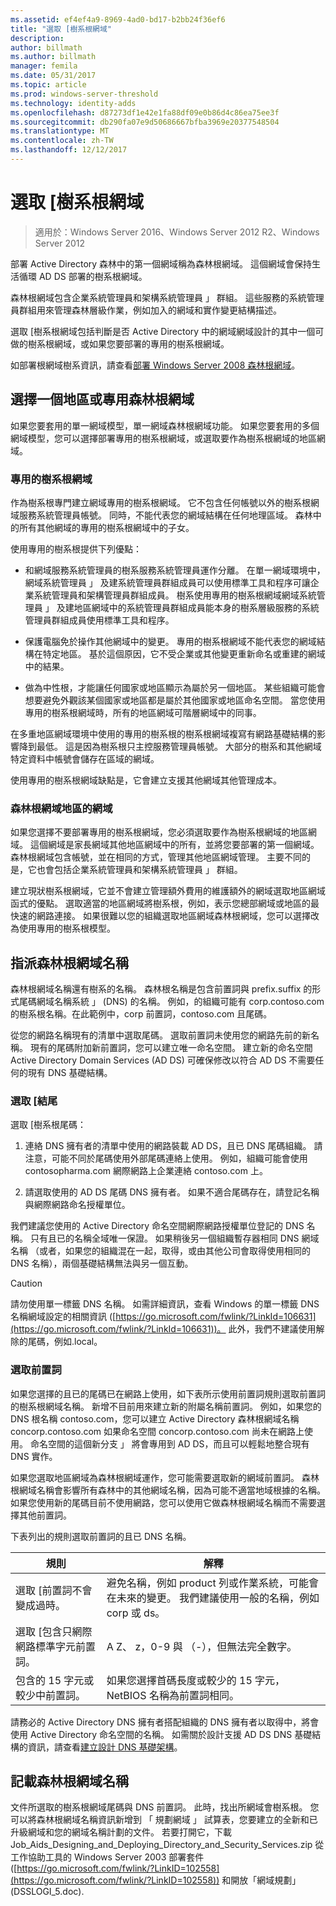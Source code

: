 ```yaml
---
ms.assetid: ef4ef4a9-8969-4ad0-bd17-b2bb24f36ef6
title: "選取 [樹系根網域"
description: 
author: billmath
ms.author: billmath
manager: femila
ms.date: 05/31/2017
ms.topic: article
ms.prod: windows-server-threshold
ms.technology: identity-adds
ms.openlocfilehash: d87273df1e42e1fa88df09e0b86d4c86ea75ee3f
ms.sourcegitcommit: db290fa07e9d50686667bfba3969e20377548504
ms.translationtype: MT
ms.contentlocale: zh-TW
ms.lasthandoff: 12/12/2017
---
```

# <a name="selecting-the-forest-root-domain"></a>選取 [樹系根網域

>適用於：Windows Server 2016、Windows Server 2012 R2、Windows Server 2012

部署 Active Directory 森林中的第一個網域稱為森林根網域。 這個網域會保持生活循環 AD DS 部署的樹系根網域。  
  
森林根網域包含企業系統管理員和架構系統管理員 」 群組。 這些服務的系統管理員群組用來管理森林層級作業，例如加入的網域和實作變更結構描述。  
  
選取 [樹系根網域包括判斷是否 Active Directory 中的網域網域設計的其中一個可做的樹系根網域，或如果您要部署的專用的樹系根網域。  
  
如部署根網域樹系資訊，請查看[部署 Windows Server 2008 森林根網域](https://technet.microsoft.com/library/cc731174.aspx)。  
  
## <a name="choosing-a-regional-or-dedicated-forest-root-domain"></a>選擇一個地區或專用森林根網域  
如果您要套用的單一網域模型，單一網域森林根網域功能。 如果您要套用的多個網域模型，您可以選擇部署專用的樹系根網域，或選取要作為樹系根網域的地區網域。  
  
### <a name="dedicated-forest-root-domain"></a>專用的樹系根網域  
作為樹系根專門建立網域專用的樹系根網域。 它不包含任何帳號以外的樹系根網域服務系統管理員帳號。 同時，不能代表您的網域結構在任何地理區域。 森林中的所有其他網域的專用的樹系根網域中的子女。  
  
使用專用的樹系根提供下列優點：  
  
-   和網域服務系統管理員的樹系服務系統管理員運作分離。 在單一網域環境中，網域系統管理員 」 及建系統管理員群組成員可以使用標準工具和程序可讓企業系統管理員和架構管理員群組成員。 樹系使用專用的樹系根網域網域系統管理員 」 及建地區網域中的系統管理員群組成員能本身的樹系層級服務的系統管理員群組成員使用標準工具和程序。  
  
-   保護電腦免於操作其他網域中的變更。 專用的樹系根網域不能代表您的網域結構在特定地區。 基於這個原因，它不受企業或其他變更重新命名或重建的網域中的結果。  
  
-   做為中性根，才能讓任何國家或地區顯示為屬於另一個地區。 某些組織可能會想要避免外觀該某個國家或地區都是屬於其他國家或地區命名空間。 當您使用專用的樹系根網域時，所有的地區網域可階層網域中的同事。  
  
在多重地區網域環境中使用的專用的樹系根的樹系根網域複寫有網路基礎結構的影響降到最低。 這是因為樹系根只主控服務管理員帳號。 大部分的樹系和其他網域特定資料中帳號會儲存在區域的網域。  
  
使用專用的樹系根網域缺點是，它會建立支援其他網域其他管理成本。  
  
### <a name="regional-domain-as-a-forest-root-domain"></a>森林根網域地區的網域  
如果您選擇不要部署專用的樹系根網域，您必須選取要作為樹系根網域的地區網域。 這個網域是家長網域其他地區網域中的所有，並將您要部署的第一個網域。 森林根網域包含帳號，並在相同的方式，管理其他地區網域管理。 主要不同的是，它也會包括企業系統管理員和架構系統管理員 」 群組。  
  
建立現狀樹系根網域，它並不會建立管理額外費用的維護額外的網域選取地區網域函式的優點。 選取適當的地區網域將樹系根，例如，表示您總部網域或地區的最快速的網路連接。 如果很難以您的組織選取地區網域森林根網域，您可以選擇改為使用專用的樹系根模型。  
  
## <a name="assigning-the-forest-root-domain-name"></a>指派森林根網域名稱  
森林根網域名稱還有樹系的名稱。 森林根名稱是包含前置詞與 prefix.suffix 的形式尾碼網域名稱系統 」 (DNS) 的名稱。 例如，的組織可能有 corp.contoso.com 的樹系根名稱。在此範例中，corp 前置詞，contoso.com 且尾碼。  
  
從您的網路名稱現有的清單中選取尾碼。 選取前置詞未使用您的網路先前的新名稱。 現有的尾碼附加新前置詞，您可以建立唯一命名空間。 建立新的命名空間 Active Directory Domain Services (AD DS) 可確保修改以符合 AD DS 不需要任何的現有 DNS 基礎結構。  
  
### <a name="selecting-a-suffix"></a>選取 [結尾  
選取 [樹系根尾碼：  
  
1.  連絡 DNS 擁有者的清單中使用的網路裝載 AD DS，且已 DNS 尾碼組織。 請注意，可能不同於尾碼使用外部尾碼連絡上使用。 例如，組織可能會使用 contosopharma.com 網際網路上企業連絡 contoso.com 上。  
  
2.  請選取使用的 AD DS 尾碼 DNS 擁有者。 如果不適合尾碼存在，請登記名稱與網際網路命名授權單位。  
  
我們建議您使用的 Active Directory 命名空間網際網路授權單位登記的 DNS 名稱。 只有且已的名稱全域唯一保證。 如果稍後另一個組織暫存器相同 DNS 網域名稱 （或者，如果您的組織混在一起，取得，或由其他公司會取得使用相同的 DNS 名稱），兩個基礎結構無法與另一個互動。  
  
> [!CAUTION]  
> 請勿使用單一標籤 DNS 名稱。 如需詳細資訊，查看 Windows 的單一標籤 DNS 名稱網域設定的相關資訊 ([https://go.microsoft.com/fwlink/?LinkId=106631](https://go.microsoft.com/fwlink/?LinkId=106631))。 此外，我們不建議使用解除的尾碼，例如.local。  
  
### <a name="selecting-a-prefix"></a>選取前置詞  
如果您選擇的且已的尾碼已在網路上使用，如下表所示使用前置詞規則選取前置詞的樹系根網域名稱。 新增不目前用來建立新的附屬名稱前置詞。 例如，如果您的 DNS 根名稱 contoso.com，您可以建立 Active Directory 森林根網域名稱 concorp.contoso.com 如果命名空間 concorp.contoso.com 尚未在網路上使用。 命名空間的這個新分支 」 將會專用到 AD DS，而且可以輕鬆地整合現有 DNS 實作。  
  
如果您選取地區網域為森林根網域運作，您可能需要選取新的網域前置詞。 森林根網域名稱會影響所有森林中的其他網域名稱，因為可能不適當地域根據的名稱。 如果您使用新的尾碼目前不使用網路，您可以使用它做森林根網域名稱而不需要選擇其他前置詞。  
  
下表列出的規則選取前置詞的且已 DNS 名稱。  
  
|規則|解釋|  
|--------|---------------|  
|選取 [前置詞不會變成過時。|避免名稱，例如 product 列或作業系統，可能會在未來的變更。 我們建議使用一般的名稱，例如 corp 或 ds。|  
|選取 [包含只網際網路標準字元前置詞。|A Z、 z，0-9 與 （-），但無法完全數字。|  
|包含的 15 字元或較少中前置詞。|如果您選擇首碼長度或較少的 15 字元，NetBIOS 名稱為前置詞相同。|  
  
請務必的 Active Directory DNS 擁有者搭配組織的 DNS 擁有者以取得中，將會使用 Active Directory 命名空間的名稱。 如需關於設計支援 AD DS DNS 基礎結構的資訊，請查看[建立設計 DNS 基礎架構](../../ad-ds/plan/Creating-a-DNS-Infrastructure-Design.md)。  
  
## <a name="documenting-the-forest-root-domain-name"></a>記載森林根網域名稱  
文件所選取的樹系根網域尾碼與 DNS 前置詞。 此時，找出所網域會樹系根。 您可以將森林根網域名稱資訊新增到 「 規劃網域 」 試算表，您要建立的全新和已升級網域和您的網域名稱計劃的文件。 若要打開它，下載 Job_Aids_Designing_and_Deploying_Directory_and_Security_Services.zip 從工作協助工具的 Windows Server 2003 部署套件 ([https://go.microsoft.com/fwlink/?LinkID=102558](https://go.microsoft.com/fwlink/?LinkID=102558)) 和開放「網域規劃」(DSSLOGI_5.doc).  
  


